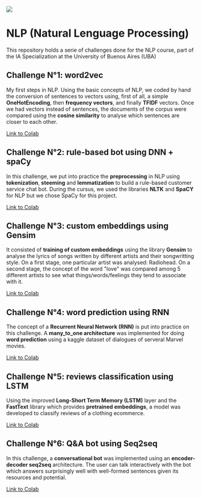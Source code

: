 <img src="https://analyticsinsight.b-cdn.net/wp-content/uploads/2020/09/NLP1-1024x542.jpeg" />

# NLP (Natural Lenguage Processing)

This repository holds a serie of challenges done for the NLP course, part of the IA Specialization at the University of Buenos Aires (UBA)

## Challenge N°1: word2vec

My first steps in NLP. Using the basic concepts of NLP, we coded by hand the conversion of sentences to vectors using, first of all, a simple **OneHotEncoding**, 
then **frequency vectors**, and finally **TFIDF** vectors. Once we had vectors instead of sentences, the documents of the corpus were compared using the **cosine
similarity** to analyse which sentences are closer to each other.

[Link to Colab](https://github.com/franz6ko/natural-lenguage-processing/blob/master/challenge-1-word2vec.ipynb)

## Challenge N°2: rule-based bot using DNN + spaCy

In this challenge, we put into practice the **preprocessing** in NLP using **tokenization**, **steeming** and **lemmatization** to build a rule-based 
customer service chat bot. During the cursus, we used the libraries **NLTK** and **SpaCY** for NLP but we chose SpaCy for this project.

[Link to Colab](https://github.com/franz6ko/natural-lenguage-processing/blob/master/challenge_2_bot_dnn_spacy.ipynb)

## Challenge N°3: custom embeddings using Gensim

It consisted of **training of custom embeddings** using the library **Gensim** to analyse the lyrics of songs written by different artists and their songwritting style. On a first stage, 
one particular artist was analysed: Radiohead. On a second stage, the concept of the word "love" was compared among 5 different artists to see what 
things/words/feelings they tend to associate with it.

[Link to Colab](https://github.com/franz6ko/natural-lenguage-processing/blob/master/challenge_3_custom_embedding_gensim.ipynb)

## Challenge N°4: word prediction using RNN

The concept of a **Recurrent Neural Network (RNN)** is put into practice on this challenge. A **many_to_one architecture** was implemented for doing **word prediction**
using a kaggle dataset of dialogues of serveral Marvel movies.

[Link to Colab](https://github.com/franz6ko/natural-lenguage-processing/blob/master/challenge_4_word_prediction.ipynb)

## Challenge N°5: reviews classification using LSTM

Using the improved **Long-Short Term Memory (LSTM)** layer and the **FastText** library which provides **pretrained embeddings**, a model was developed to classify reviews 
of a clothing ecommerce.

[Link to Colab](https://github.com/franz6ko/natural-lenguage-processing/blob/master/challenge_5_clothing_ecommerce_reviews.ipynb)

## Challenge N°6: Q&A bot using Seq2seq

In this challenge, a **conversational bot** was implemented using an **encoder-decoder seq2seq** architecture. The user can talk interactively with the bot which answers
surprisingly well with well-formed sentences given its resources and potential. 

[Link to Colab](https://github.com/franz6ko/natural-lenguage-processing/blob/master/challenge_6_bot_qa.ipynb)
